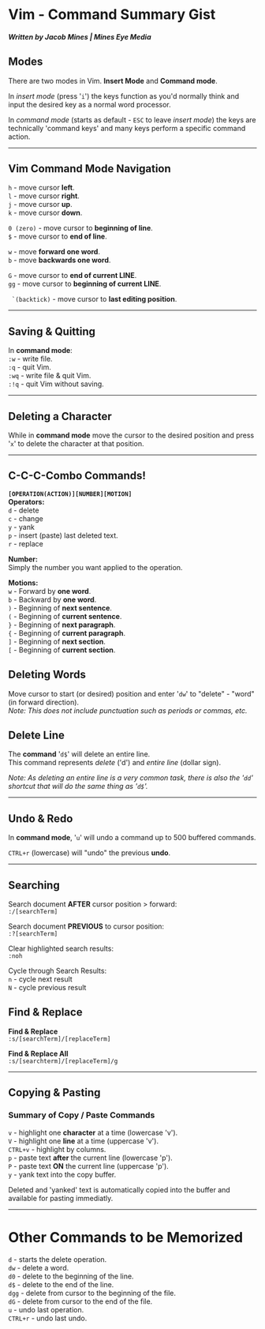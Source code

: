 # Vim - Command Summary Gist
##### Written by Jacob Mines | Mines Eye Media
## Modes
There are two modes in Vim. **Insert Mode** and **Command mode**.

In _insert mode_ (press '```i```') the keys function as you'd normally think and input the desired key as a normal word processor.

In _command mode_ (starts as default - ```ESC``` to leave _insert mode_) the keys are technically 'command keys' and many keys perform a specific command action.

***

## Vim Command Mode Navigation
```h``` - move cursor **left**.<br>
```l``` - move cursor **right**.<br>
```j``` - move cursor **up**.<br>
```k``` - move cursor **down**.<br>

```0 (zero)``` - move cursor to **beginning of line**.<br>
```$``` - move cursor to **end of line**.<br>

```w``` - move **forward one word**.<br>
```b``` - move **backwards one word**.<br>

```G``` - move cursor to **end of current LINE**.<br>
```gg``` - move cursor to **beginning of current LINE**.<br>

``` `(backtick)``` - move cursor to **last editing position**.

***

## Saving & Quitting
In **command mode**:<br>
```:w``` - write file.<br>
```:q``` - quit Vim.<br>
```:wq``` - write file & quit Vim.<br>
```:!q``` - quit Vim without saving.<br>

***

## Deleting a Character
While in **command mode** move the cursor to the desired position and press '```x```' to delete the character at that position.

***

## C-C-C-Combo Commands!
**```[OPERATION(ACTION)][NUMBER][MOTION]```**<br>
**Operators:**<br>
```d``` - delete<br>
```c``` - change<br>
```y``` - yank<br>
```p``` - insert (paste) last deleted text.<br>
```r``` - replace<br>

**Number:**<br>
Simply the number you want applied to the operation.

**Motions:**<br>
 ```w``` - Forward by **one word**.<br>
 ```b``` - Backward by **one word**.<br>
 ```)``` - Beginning of **next sentence**.<br>
 ```(``` - Beginning of **current sentence**.<br>
 ```}``` - Beginning of **next paragraph**.<br>
 ```{``` - Beginning of **current paragraph**.<br>
 ```]``` - Beginning of **next section**.<br>
 ```[``` - Beginning of **current section**.<br>

## Deleting Words
Move cursor to start (or desired) position and enter '```dw```' to "delete" - "word" (in forward direction).<br>
_Note: This does not include punctuation such as periods or commas, etc._

## Delete Line
The **command** '```d$```' will delete an entire line.<br>
This command represents _delete_ ('d') and _entire line_ (dollar sign).

_Note: As deleting an entire line is a very common task, there is also the '```dd```' shortcut that will do the same thing as '```d$```'._

***

## Undo & Redo
In **command mode**, '```u```' will undo a command up to 500 buffered commands.<br>

```CTRL+r``` (lowercase) will "undo" the previous **undo**.

***

## Searching
Search document **AFTER** cursor position > forward:<br>
```:/[searchTerm]```<br>

Search document **PREVIOUS** to cursor position:<br>
```:?[searchTerm]```<br>

Clear highlighted search results:<br>
```:noh```<br>

Cycle through Search Results:<br>
```n``` - cycle next result<br>
```N``` - cycle previous result<br>

## Find & Replace
**Find & Replace**<br>
```:s/[searchTerm]/[replaceTerm]```<br>

**Find & Replace All**<br>
```:s/[searchterm]/[replaceTerm]/g```

***

## Copying & Pasting
### Summary of Copy / Paste Commands
```v``` - highlight one **character** at a time (lowercase 'v').<br>
```V``` - highlight one **line** at a time (uppercase 'v').<br>
```CTRL+v``` - highlight by columns.<br>
```p``` - paste text **after** the current line (lowercase 'p').<br>
```P``` - paste text **ON** the current line (uppercase 'p').<br>
```y``` - yank text into the copy buffer.<br>

Deleted and 'yanked' text is automatically copied into the buffer and available for pasting immediatly.

***

# Other Commands to be Memorized
```d``` - starts the delete operation.<br>
```dw``` - delete a word.<br>
```d0``` - delete to the beginning of the line.<br>
```d$``` - delete to the end of the line.<br>
```dgg``` - delete from cursor to the beginning of the file.<br>
```dG``` - delete from cursor to the end of the file.<br>
```u``` - undo last operation.<br>
```CTRL+r``` - undo last undo.<br>